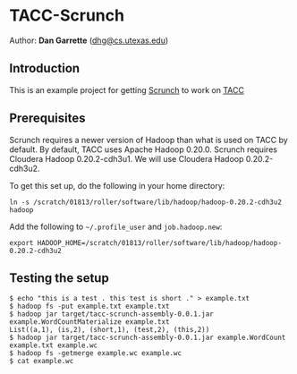 # TACC-Scrunch

Author: **Dan Garrette** (dhg@cs.utexas.edu)


## Introduction

This is an example project for getting [Scrunch](https://github.com/cloudera/crunch/tree/master/scrunch) to work on [TACC](https://sites.google.com/site/tacchadoop/)


## Prerequisites

Scrunch requires a newer version of Hadoop than what is used on TACC by default.  By default, TACC uses Apache Hadoop 0.20.0.  Scrunch requires Cloudera Hadoop 0.20.2-cdh3u1.  We will use Cloudera Hadoop 0.20.2-cdh3u2.

To get this set up, do the following in your home directory:

    ln -s /scratch/01813/roller/software/lib/hadoop/hadoop-0.20.2-cdh3u2 hadoop
    
Add the following to `~/.profile_user` and `job.hadoop.new`:

    export HADOOP_HOME=/scratch/01813/roller/software/lib/hadoop/hadoop-0.20.2-cdh3u2


## Testing the setup

    $ echo "this is a test . this test is short ." > example.txt
    $ hadoop fs -put example.txt example.txt
    $ hadoop jar target/tacc-scrunch-assembly-0.0.1.jar example.WordCountMaterialize example.txt
    List((a,1), (is,2), (short,1), (test,2), (this,2))
    $ hadoop jar target/tacc-scrunch-assembly-0.0.1.jar example.WordCount example.txt example.wc
    $ hadoop fs -getmerge example.wc example.wc
    $ cat example.wc
 



